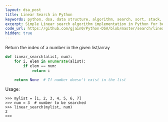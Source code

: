 ```yaml
---
layout: dsa_post
title: Linear Search in Python
keywords: python, dsa, data structure, algorithm, search, sort, stack, queue, tree, heap, graph
excerpt: Simple Linear search algorithm implementation in Python for beginners and learners
code_url: https://github.com/gjain0/Python-DSA/blob/master/search/linear_search.py
hidden: true
---
```



Return the index of a number in the given list/array

```py
def linear_search(alist, num):
    for i, elem in enumerate(alist):
        if elem == num: 
            return i 

    return None  # If number doesn't exist in the list
```

Usage:

```
>>> mylist = [1, 2, 3, 4, 5, 6, 7]
>>> num = 3  # number to be searched
>>> linear_search(mylist, num)
2
>>>
```
